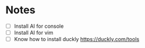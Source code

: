 # Notes
- [ ] Install AI for console  
- [ ] Install AI for vim
- [ ] Know how to install duckly https://duckly.com/tools
